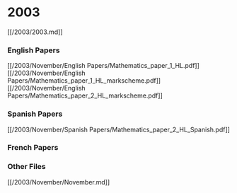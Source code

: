 # 2003

[[/2003/2003.md]]

### English Papers
[[/2003/November/English Papers/Mathematics_paper_1_HL.pdf]]
[[/2003/November/English Papers/Mathematics_paper_1_HL_markscheme.pdf]]
[[/2003/November/English Papers/Mathematics_paper_2_HL_markscheme.pdf]]
### Spanish Papers
[[/2003/November/Spanish Papers/Mathematics_paper_2_HL_Spanish.pdf]]
### French Papers

### Other Files
[[/2003/November/November.md]]
